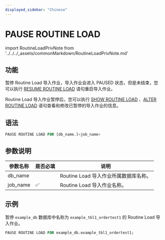 ```yaml
---
displayed_sidebar: "Chinese"
---
```


# PAUSE ROUTINE LOAD

import RoutineLoadPrivNote from '../../../_assets/commonMarkdown/RoutineLoadPrivNote.md'

## 功能

暂停 Routine Load 导入作业，导入作业会进入 PAUSED 状态，但是未结束，您可以执行 [RESUME ROUTINE LOAD](./RESUME_ROUTINE_LOAD.md) 语句重启导入作业。

Routine Load 导入作业暂停后，您可以执行 [SHOW ROUTINE LOAD](./SHOW_ROUTINE_LOAD.md) 、[ALTER ROUTINE LOAD](./ALTER_ROUTINE_LOAD.md) 语句查看和修改已暂停的导入作业的信息。

<RoutineLoadPrivNote />

## 语法

```SQL
PAUSE ROUTINE LOAD FOR [db_name.]<job_name>
```

## 参数说明

| 参数名称 | 是否必填 | 说明                                                         |
| -------- | -------- | ------------------------------------------------------------ |
| db_name  |          | Routine Load 导入作业所属数据库名称。                                           |
| job_name | ✅        | Routine Load 导入作业名称。|

## 示例

暂停 `example_db` 数据库中名称为 `example_tbl1_ordertest1` 的 Routine Load 导入作业。

```SQL
PAUSE ROUTINE LOAD FOR example_db.example_tbl1_ordertest1;
```
